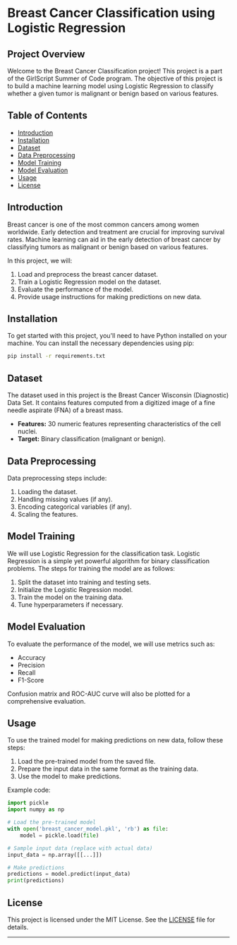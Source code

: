 # Breast Cancer Classification using Logistic Regression

## Project Overview

Welcome to the Breast Cancer Classification project! This project is a part of the GirlScript Summer of Code program. The objective of this project is to build a machine learning model using Logistic Regression to classify whether a given tumor is malignant or benign based on various features.

## Table of Contents

- [Introduction](#introduction)
- [Installation](#installation)
- [Dataset](#dataset)
- [Data Preprocessing](#data-preprocessing)
- [Model Training](#model-training)
- [Model Evaluation](#model-evaluation)
- [Usage](#usage)
- [License](#license)

## Introduction

Breast cancer is one of the most common cancers among women worldwide. Early detection and treatment are crucial for improving survival rates. Machine learning can aid in the early detection of breast cancer by classifying tumors as malignant or benign based on various features.

In this project, we will:
1. Load and preprocess the breast cancer dataset.
2. Train a Logistic Regression model on the dataset.
3. Evaluate the performance of the model.
4. Provide usage instructions for making predictions on new data.

## Installation

To get started with this project, you'll need to have Python installed on your machine. You can install the necessary dependencies using pip:

```bash
pip install -r requirements.txt
```

## Dataset

The dataset used in this project is the Breast Cancer Wisconsin (Diagnostic) Data Set. It contains features computed from a digitized image of a fine needle aspirate (FNA) of a breast mass.

- **Features:** 30 numeric features representing characteristics of the cell nuclei.
- **Target:** Binary classification (malignant or benign).


## Data Preprocessing

Data preprocessing steps include:
1. Loading the dataset.
2. Handling missing values (if any).
3. Encoding categorical variables (if any).
4. Scaling the features.

## Model Training

We will use Logistic Regression for the classification task. Logistic Regression is a simple yet powerful algorithm for binary classification problems. The steps for training the model are as follows:
1. Split the dataset into training and testing sets.
2. Initialize the Logistic Regression model.
3. Train the model on the training data.
4. Tune hyperparameters if necessary.

## Model Evaluation

To evaluate the performance of the model, we will use metrics such as:
- Accuracy
- Precision
- Recall
- F1-Score

Confusion matrix and ROC-AUC curve will also be plotted for a comprehensive evaluation.

## Usage

To use the trained model for making predictions on new data, follow these steps:

1. Load the pre-trained model from the saved file.
2. Prepare the input data in the same format as the training data.
3. Use the model to make predictions.

Example code:

```python
import pickle
import numpy as np

# Load the pre-trained model
with open('breast_cancer_model.pkl', 'rb') as file:
    model = pickle.load(file)

# Sample input data (replace with actual data)
input_data = np.array([[...]])

# Make predictions
predictions = model.predict(input_data)
print(predictions)
```

## License

This project is licensed under the MIT License. See the [LICENSE](LICENSE) file for details.

---

